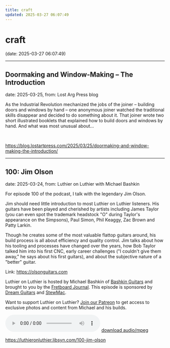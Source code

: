 ```yaml
---
title: craft
updated: 2025-03-27 06:07:49
---
```


# craft

(date: 2025-03-27 06:07:49)

---

## Doormaking and Window-Making – The Introduction

date: 2025-03-25, from: Lost Arg Press blog

As the Industrial Revolution mechanized the jobs of the joiner – building doors and windows by hand – one anonymous joiner watched the traditional skills disappear and decided to do something about it. That joiner wrote two short illustrated booklets that explained how to build doors and windows by hand. And what was most unusual about... 

<br> 

<https://blog.lostartpress.com/2025/03/25/doormaking-and-window-making-the-introduction/>

---

## 100: Jim Olson

date: 2025-03-24, from: Luthier on Luthier with Michael Bashkin

<p>For episode 100 of the podcast, I talk with the legendary Jim Olson.</p> <p>Jim should need little introduction to most Luthier on Luthier listeners. His guitars have been played and cherished by artists including James Taylor (you can even spot the trademark headstock "O" during Taylor's appearance on the Simpsons), Paul Simon, Phil Keaggy, Zac Brown and Patty Larkin.</p> <p>Though he creates some of the most valuable flattop guitars around, his build process is all about efficiency and quality control. Jim talks about how his tooling and processes have changed over the years, how Bob Taylor talked him into his first CNC, early career challenges ("I couldn't give them away," he says about his first guitars), and about the subjective nature of a "better" guitar.</p> <p>Link: <a href= "https://olsonguitars.com">https://olsonguitars.com</a></p> <p>Luthier on Luthier is hosted by Michael Bashkin of <a href= "https://www.bashkinguitars.com">Bashkin Guitars</a> and brought to you by the <a href= "https://shop.fretboardjournal.com/products/fretboard-journal-annual-subscription"> Fretboard Journal</a>. This episode is sponsored by <a href= "https://www.dreamguitars.com/">Dream Guitars</a> and <a href= "https://www.stewmac.com/?irclickid=VA-TmuXZ%3AxyPUn0Ut-05ZTupUkHUPAzGE2bmy00&utm_source=3755630&utm_medium=Impact&utm_campaign=3755630&utm_content=Online%20Tracking%20Link_1303370&irgwc=1&partner=Fretboard%20Journal&mpid=3755630&group="> StewMac</a>.</p> <p>Want to support Luthier on Luthier? <a href= "https://www.patreon.com/luthieronluthier">Join our Patreon</a> to get access to exclusive photos and content from Michael and his builds.</p> 

<audio crossorigin="anonymous" controls="controls">
<source type="audio/mpeg" src="https://traffic.libsyn.com/secure/luthieronluthier/LOL100.mp3?dest-id=480616"></source>
</audio> <a href="https://traffic.libsyn.com/secure/luthieronluthier/LOL100.mp3?dest-id=480616" target="_blank">download audio/mpeg</a><br> 

<https://luthieronluthier.libsyn.com/100-jim-olson>

